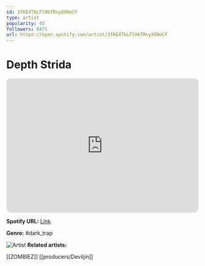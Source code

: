 ```yaml
---
id: 3fKE4TbLFlHbTRsyXXNoCF
type: artist
popularity: 43
followers: 8471
url: https://open.spotify.com/artist/3fKE4TbLFlHbTRsyXXNoCF
---
```

# Depth Strida

<iframe style="border-radius:12px" src="https://open.spotify.com/embed/artist/3fKE4TbLFlHbTRsyXXNoCF" width="100%" height="352" frameBorder="0" allowfullscreen="" allow="autoplay; clipboard-write; encrypted-media; fullscreen; picture-in-picture" loading="lazy"></iframe>

**Spotify URL:** [Link](https://open.spotify.com/artist/3fKE4TbLFlHbTRsyXXNoCF)

**Genre:**  #dark_trap

![Artist](https://i.scdn.co/image/ab67616d0000b2734936df8b6c513783a1291913)
**Related artists:**

[[ZOMBIEZ]]
[[producers/Deviljin]]
